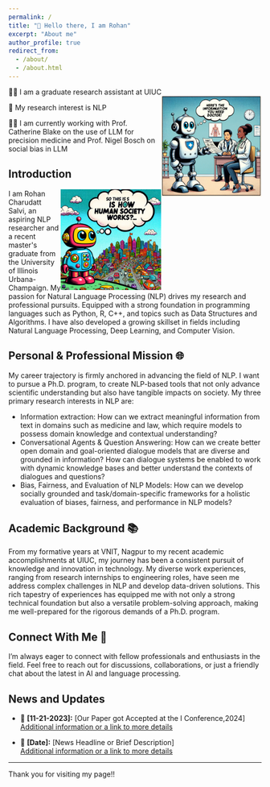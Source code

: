 ```yaml
---
permalink: /
title: "👋 Hello there, I am Rohan"
excerpt: "About me"
author_profile: true
redirect_from: 
  - /about/
  - /about.html
---
```


🧑‍💻 I am a graduate research assistant at UIUC 
<img src="/images/robot_medical.png" alt="Illustration of using NLP to assist doctors" style=" float: right; width: 200px;"/>

🔬 My research interest is NLP

👩‍🏫 I am currently working with Prof. Catherine Blake on the use of LLM for precision medicine and Prof. Nigel Bosch on social bias in LLM

## Introduction
<img src="/images/robot_society.png" alt="Illustration of using NLP to understand society and evaluate biases in it" style=" float: right; width: 200px;"/>
I am Rohan Charudatt Salvi, an aspiring NLP researcher and a recent master's graduate from the University of Illinois Urbana-Champaign. My passion for Natural Language Processing (NLP) drives my research and professional pursuits. 
Equipped with a strong foundation in programming languages such as Python, R, C++, and topics such as Data Structures and Algorithms. I have also developed a growing skillset in fields including Natural Language Processing, Deep Learning, and Computer Vision.


## Personal & Professional Mission 🌐

My career trajectory is firmly anchored in advancing the field of NLP. I want to pursue a Ph.D. program, to create NLP-based tools that not only advance scientific understanding but also have tangible impacts on society. My three primary research interests in NLP are:

- Information extraction: How can we extract meaningful information from text in domains such as medicine and law, which require models to possess domain knowledge and contextual understanding?
- Conversational Agents & Question Answering: How can we create better open domain and goal-oriented dialogue models that are diverse and grounded in information? How can dialogue systems be enabled to work with dynamic knowledge bases and better understand the contexts of dialogues and questions?
- Bias, Fairness, and Evaluation of NLP Models: How can we develop socially grounded and task/domain-specific frameworks for a holistic evaluation of biases, fairness, and performance in NLP models?

## Academic Background 📚
From my formative years at VNIT, Nagpur to my recent academic accomplishments at UIUC, my journey has been a consistent pursuit of knowledge and innovation in technology. My diverse work experiences, ranging from research internships to engineering roles, have seen me address complex challenges in NLP and develop data-driven solutions. This rich tapestry of experiences has equipped me with not only a strong technical foundation but also a versatile problem-solving approach, making me well-prepared for the rigorous demands of a Ph.D. program. 


## Connect With Me 🤝
I’m always eager to connect with fellow professionals and enthusiasts in the field. Feel free to reach out for discussions, collaborations, or just a friendly chat about the latest in AI and language processing.

## News and Updates

- 📰 **[11-21-2023]:** [Our Paper got Accepted at the I Conference,2024]  
  [Additional information or a link to more details](Link_to_More_Details)

- 🎤 **[Date]:** [News Headline or Brief Description]  
  [Additional information or a link to more details](Link_to_More_Details)

---

Thank you for visiting my page!!

